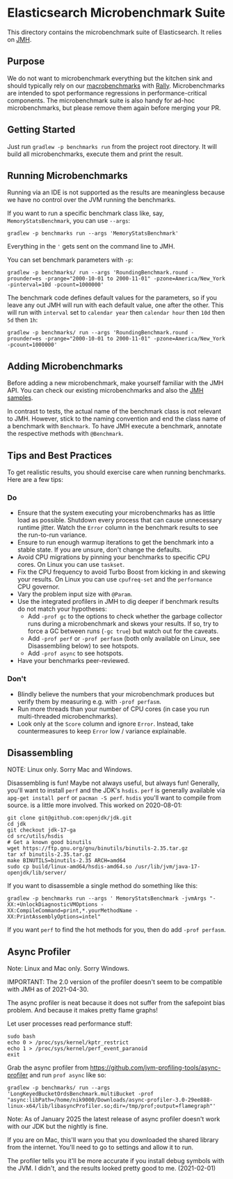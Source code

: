 # Elasticsearch Microbenchmark Suite

This directory contains the microbenchmark suite of Elasticsearch. It relies on [JMH](http://openjdk.java.net/projects/code-tools/jmh/).

## Purpose

We do not want to microbenchmark everything but the kitchen sink and should typically rely on our
[macrobenchmarks](https://elasticsearch-benchmarks.elastic.co/) with
[Rally](http://github.com/elastic/rally). Microbenchmarks are intended to spot performance regressions in performance-critical components.
The microbenchmark suite is also handy for ad-hoc microbenchmarks, but please remove them again before merging your PR.

## Getting Started

Just run `gradlew -p benchmarks run` from the project root
directory. It will build all microbenchmarks, execute them and print
the result.

## Running Microbenchmarks

Running via an IDE is not supported as the results are meaningless
because we have no control over the JVM running the benchmarks.

If you want to run a specific benchmark class like, say,
`MemoryStatsBenchmark`, you can use `--args`:

```
gradlew -p benchmarks run --args 'MemoryStatsBenchmark'
```

Everything in the `'` gets sent on the command line to JMH.

You can set benchmark parameters with `-p`:
```
gradlew -p benchmarks/ run --args 'RoundingBenchmark.round -prounder=es -prange="2000-10-01 to 2000-11-01" -pzone=America/New_York -pinterval=10d -pcount=1000000'
```

The benchmark code defines default values for the parameters, so if
you leave any out JMH will run with each default value, one after
the other. This will run with `interval` set to `calendar year` then
`calendar hour` then `10d` then `5d` then `1h`:
```
gradlew -p benchmarks/ run --args 'RoundingBenchmark.round -prounder=es -prange="2000-10-01 to 2000-11-01" -pzone=America/New_York -pcount=1000000'
```


## Adding Microbenchmarks

Before adding a new microbenchmark, make yourself familiar with the JMH API. You can check our existing microbenchmarks and also the
[JMH samples](http://hg.openjdk.java.net/code-tools/jmh/file/tip/jmh-samples/src/main/java/org/openjdk/jmh/samples/).

In contrast to tests, the actual name of the benchmark class is not relevant to JMH. However, stick to the naming convention and
end the class name of a benchmark with `Benchmark`. To have JMH execute a benchmark, annotate the respective methods with `@Benchmark`.

## Tips and Best Practices

To get realistic results, you should exercise care when running benchmarks. Here are a few tips:

### Do

* Ensure that the system executing your microbenchmarks has as little load as possible. Shutdown every process that can cause unnecessary
  runtime jitter. Watch the `Error` column in the benchmark results to see the run-to-run variance.
* Ensure to run enough warmup iterations to get the benchmark into a stable state. If you are unsure, don't change the defaults.
* Avoid CPU migrations by pinning your benchmarks to specific CPU cores. On Linux you can use `taskset`.
* Fix the CPU frequency to avoid Turbo Boost from kicking in and skewing your results. On Linux you can use `cpufreq-set` and the
  `performance` CPU governor.
* Vary the problem input size with `@Param`.
* Use the integrated profilers in JMH to dig deeper if benchmark results do not match your hypotheses:
    * Add `-prof gc` to the options to check whether the garbage collector runs during a microbenchmark and skews
   your results. If so, try to force a GC between runs (`-gc true`) but watch out for the caveats.
    * Add `-prof perf` or `-prof perfasm` (both only available on Linux, see Disassembling below) to see hotspots.
    * Add `-prof async` to see hotspots.
* Have your benchmarks peer-reviewed.

### Don't

* Blindly believe the numbers that your microbenchmark produces but verify them by measuring e.g. with `-prof perfasm`.
* Run more threads than your number of CPU cores (in case you run multi-threaded microbenchmarks).
* Look only at the `Score` column and ignore `Error`. Instead, take countermeasures to keep `Error` low / variance explainable.

## Disassembling

NOTE: Linux only. Sorry Mac and Windows.

Disassembling is fun! Maybe not always useful, but always fun! Generally, you'll want to install `perf` and the JDK's `hsdis`.
`perf` is generally available via `apg-get install perf` or `pacman -S perf`. `hsdis` you'll want to compile from source. is a little more involved. This worked
on 2020-08-01:

```
git clone git@github.com:openjdk/jdk.git
cd jdk
git checkout jdk-17-ga
cd src/utils/hsdis
# Get a known good binutils
wget https://ftp.gnu.org/gnu/binutils/binutils-2.35.tar.gz
tar xf binutils-2.35.tar.gz
make BINUTILS=binutils-2.35 ARCH=amd64
sudo cp build/linux-amd64/hsdis-amd64.so /usr/lib/jvm/java-17-openjdk/lib/server/
```

If you want to disassemble a single method do something like this:

```
gradlew -p benchmarks run --args ' MemoryStatsBenchmark -jvmArgs "-XX:+UnlockDiagnosticVMOptions -XX:CompileCommand=print,*.yourMethodName -XX:PrintAssemblyOptions=intel"
```

If you want `perf` to find the hot methods for you, then do add `-prof perfasm`.

## Async Profiler

Note: Linux and Mac only. Sorry Windows.

IMPORTANT: The 2.0 version of the profiler doesn't seem to be compatible
with JMH as of 2021-04-30.

The async profiler is neat because it does not suffer from the safepoint
bias problem. And because it makes pretty flame graphs!

Let user processes read performance stuff:
```
sudo bash
echo 0 > /proc/sys/kernel/kptr_restrict
echo 1 > /proc/sys/kernel/perf_event_paranoid
exit
```

Grab the async profiler from https://github.com/jvm-profiling-tools/async-profiler
and run `prof async` like so:
```
gradlew -p benchmarks/ run --args 'LongKeyedBucketOrdsBenchmark.multiBucket -prof "async:libPath=/home/nik9000/Downloads/async-profiler-3.0-29ee888-linux-x64/lib/libasyncProfiler.so;dir=/tmp/prof;output=flamegraph"'
```

Note: As of January 2025 the latest release of async profiler doesn't work
      with our JDK but the nightly is fine.

If you are on Mac, this'll warn you that you downloaded the shared library from
the internet. You'll need to go to settings and allow it to run.

The profiler tells you it'll be more accurate if you install debug symbols
with the JVM. I didn't, and the results looked pretty good to me. (2021-02-01)
